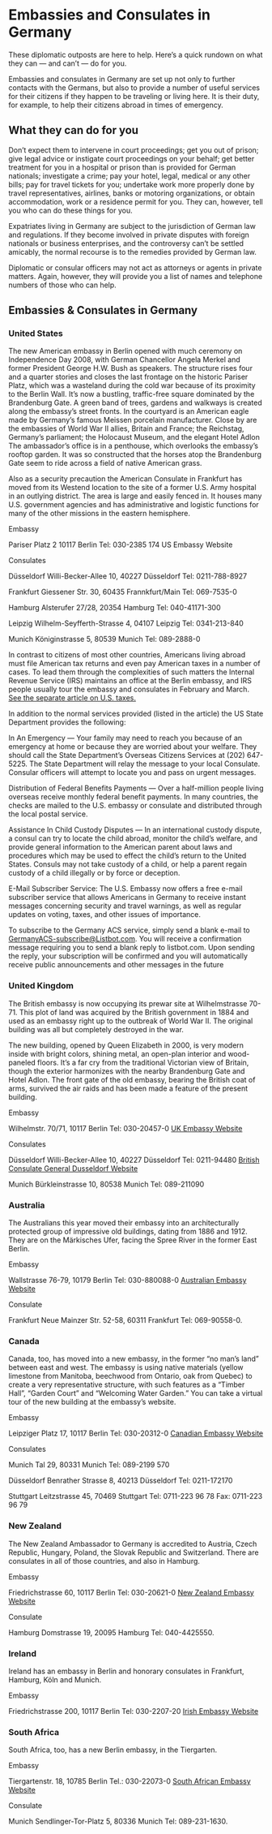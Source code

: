 # Embassies and Consulates in Germany

These diplomatic outposts are here to help. Here’s a quick rundown on what they can — and can’t — do for you.


Embassies and consulates in Germany are set up not only to further contacts with the Germans, but also to provide a number of useful services for their citizens if they happen to be traveling or living here. It is their duty, for example, to help their citizens abroad in times of emergency.

## What they can do for you
Don’t expect them to intervene in court proceedings; get you out of prison; give legal advice or instigate court proceedings on your behalf; get better treatment for you in a hospital or prison than is provided for German nationals; investigate a crime; pay your hotel, legal, medical or any other bills; pay for travel tickets for you; undertake work more properly done by travel representatives, airlines, banks or motoring organizations, or obtain accommodation, work or a residence permit for you. They can, however, tell you who can do these things for you.

Expatriates living in Germany are subject to the jurisdiction of German law and regulations. If they become involved in private disputes with foreign nationals or business enterprises, and the controversy can’t be settled amicably, the normal recourse is to the remedies provided by German law.

Diplomatic or consular officers may not act as attorneys or agents in private matters. Again, however, they will provide you a list of names and telephone numbers of those who can help.


## Embassies & Consulates in Germany
### United States
The new American embassy in Berlin opened with much ceremony on Independence Day 2008, with German Chancellor Angela Merkel and former President George H.W. Bush as speakers. The structure rises four and a quarter stories and closes the last frontage on the historic Pariser Platz, which was a wasteland during the cold war because of its proximity to the Berlin Wall. It’s now a bustling, traffic-free square dominated by the Brandenburg Gate. A green band of trees, gardens and walkways is created along the embassy’s street fronts. In the courtyard is an American eagle made by Germany’s famous Meissen porcelain manufacturer. Close by are the embassies of World War II allies, Britain and France; the Reichstag, Germany’s parliament; the Holocaust Museum, and the elegant Hotel Adlon The ambassador’s office is in a penthouse, which overlooks the embassy’s rooftop garden. It was so constructed that the horses atop the Brandenburg Gate seem to ride across a field of native American grass.

Also as a security precaution the American Consulate in Frankfurt has moved from its Westend location to the site of a former U.S. Army hospital in an outlying district. The area is large and easily fenced in. It houses many U.S. government agencies and has administrative and logistic functions for many of the other missions in the eastern hemisphere.

Embassy

Pariser Platz 2
10117 Berlin
Tel: 030-2385 174
US Embassy Website

Consulates

Düsseldorf
Willi-Becker-Allee 10, 40227 Düsseldorf
Tel: 0211-788-8927

Frankfurt
Giessener Str. 30, 60435 Frannkfurt/Main
Tel: 069-7535-0

Hamburg
Alsterufer 27/28, 20354 Hamburg
Tel: 040-41171-300

Leipzig
Wilhelm-Seyfferth-Strasse 4, 04107 Leipzig
Tel: 0341-213-840

Munich
Königinstrasse 5, 80539 Munich
Tel: 089-2888-0

In contrast to citizens of most other countries, Americans living abroad must file American tax returns and even pay American taxes in a number of cases. To lead them through the complexities of such matters the Internal Revenue Service (IRS) maintains an office at the Berlin embassy, and IRS people usually tour the embassy and consulates in February and March. [See the separate article on U.S. taxes.](https://howtogermany.com/pages/ustaxes.html)

In addition to the normal services provided (listed in the article) the US State Department provides the following:

In An Emergency — Your family may need to reach you because of an emergency at home or because they are worried about your welfare. They should call the State Department’s Overseas Citizens Services at (202) 647-5225. The State Department will relay the message to your local Consulate. Consular officers will attempt to locate you and pass on urgent messages.

Distribution of Federal Benefits Payments — Over a half-million people living overseas receive monthly federal benefit payments. In many countries, the checks are mailed to the U.S. embassy or consulate and distributed through the local postal service.

Assistance In Child Custody Disputes — In an international custody dispute, a consul can try to locate the child abroad, monitor the child’s welfare, and provide general information to the American parent about laws and procedures which may be used to effect the child’s return to the United States. Consuls may not take custody of a child, or help a parent regain custody of a child illegally or by force or deception.

E-Mail Subscriber Service: The U.S. Embassy now offers a free e-mail subscriber service that allows Americans in Germany to receive instant messages concerning security and travel warnings, as well as regular updates on voting, taxes, and other issues of importance.

To subscribe to the Germany ACS service, simply send a blank e-mail to GermanyACS-subscribe@Listbot.com. You will receive a confirmation message requiring you to send a blank reply to listbot.com. Upon sending the reply, your subscription will be confirmed and you will automatically receive public announcements and other messages in the future

### United Kingdom
The British embassy is now occupying its prewar site at Wilhelmstrasse 70-71. This plot of land was acquired by the British government in 1884 and used as an embassy right up to the outbreak of World War II. The original building was all but completely destroyed in the war.

The new building, opened by Queen Elizabeth in 2000, is very modern inside with bright colors, shining metal, an open-plan interior and wood-paneled floors. It’s a far cry from the traditional Victorian view of Britain, though the exterior harmonizes with the nearby Brandenburg Gate and Hotel Adlon. The front gate of the old embassy, bearing the British coat of arms, survived the air raids and has been made a feature of the present building.

Embassy

Wilhelmstr. 70/71, 10117 Berlin
Tel: 030-20457-0
[UK Embassy Website](https://www.gov.uk/government/world/organisations/british-embassy-berlin)

Consulates

Düsseldorf
Willi-Becker-Allee 10, 40227 Düsseldorf
Tel: 0211-94480
[British Consulate General Dusseldorf Website](https://www.gov.uk/world/organisations/british-consulate-general-dusseldorf)

Munich
Bürkleinstrasse 10, 80538 Munich
Tel: 089-211090

### Australia
The Australians this year moved their embassy into an architecturally protected group of impressive old buildings, dating from 1886 and 1912. They are on the Märkisches Ufer, facing the Spree River in the former East Berlin.

Embassy

Wallstrasse 76-79, 10179 Berlin
Tel: 030-880088-0
[Australian Embassy Website](http://www.germany.embassy.gov.au/beln/home.html)

Consulate

Frankfurt
Neue Mainzer Str. 52-58, 60311 Frankfurt
Tel: 069-90558-0.

### Canada
Canada, too, has moved into a new embassy, in the former “no man’s land” between east and west. The embassy is using native materials (yellow limestone from Manitoba, beechwood from Ontario, oak from Quebec) to create a very representative structure, with such features as a “Timber Hall”, “Garden Court” and “Welcoming Water Garden.” You can take a virtual tour of the new building at the embassy’s website.

Embassy

Leipziger Platz 17, 10117 Berlin
Tel: 030-20312-0
[Canadian Embassy Website](http://www.canadainternational.gc.ca/germany-allemagne/index.aspx?lang=eng)

Consulates

Munich
Tal 29, 80331 Munich
Tel: 089-2199 570

Düsseldorf
Benrather Strasse 8, 40213 Düsseldorf
Tel: 0211-172170

Stuttgart
Leitzstrasse 45, 70469 Stuttgart
Tel: 0711-223 96 78
Fax: 0711-223 96 79

### New Zealand
The New Zealand Ambassador to Germany is accredited to Austria, Czech Republic, Hungary, Poland, the Slovak Republic and Switzerland. There are consulates in all of those countries, and also in Hamburg.

Embassy

Friedrichstrasse 60, 10117 Berlin
Tel: 030-20621-0
[New Zealand Embassy Website](http://www.nzembassy.com/germany)

Consulate

Hamburg
Domstrasse 19, 20095 Hamburg
Tel: 040-4425550.

### Ireland
Ireland has an embassy in Berlin and honorary consulates in Frankfurt, Hamburg, Köln and Munich.

Embassy

Friedrichstrasse 200, 10117 Berlin
Tel: 030-2207-20
[Irish Embassy Website](https://www.dfa.ie/irish-embassy/germany/)

### South Africa
South Africa, too, has a new Berlin embassy, in the Tiergarten.

Embassy

Tiergartenstr. 18, 10785 Berlin
Tel.: 030-22073-0
[South African Embassy Website](http://www.suedafrika.org/en.html)

Consulate

Munich
Sendlinger-Tor-Platz 5, 80336 Munich
Tel: 089-231-1630.